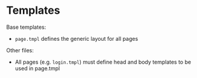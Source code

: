 # Templates #

Base templates:
* `page.tmpl` defines the generic layout for all pages

Other files:
* All pages (e.g. `login.tmpl`) must define head and body templates to be used in page.tmpl